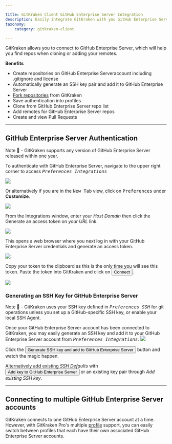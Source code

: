 ```yaml
---

title: GitKraken Client GitHub Enterprise Server Integration
description: Easily integrate GitKraken with you GitHub Enterprise Server repository. Learn how to link GitKraken and GitHub Enterprise Server by following these steps.
taxonomy:
    category: gitkraken-client

---
```


GitKraken allows you to connect to GitHub Enterprise Server, which will help you find repos when cloning or adding your remotes.

**Benefits**

* Create repositories on GitHub Enterprise Serveraccount including .gitignore and license
* Automatically generate an SSH key pair and add it to GitHub Enterprise Server
* [Fork repositories](/working-with-repositories/fork/) from GitKraken
* Save authentication into profiles
* Clone from GitHub Enterprise Server repo list
* Add remotes for GitHub Enterprise Server repos
* Create and view Pull Requests

***
## GitHub Enterprise Server Authentication

<div class='callout callout'>
    <p>Note 📝 - GitKraken supports any version of GitHub Enterprise Server released within one year.</p>
</div>

To authenticate with GitHub Enterprise Server, navigate to the upper right corner to access <kbd><i> <i class="fas fa-cog"></i> Preferences    <i class='fa fa-caret-right'></i>     Integrations</i></kbd>

<img src="/wp-content/uploads/preferences.png" srcset="/wp-content/uploads/preferences@2x.png" class="img-bordered img-responsive center">

Or alternatively if you are in the <kbd>New Tab</kbd> view, click on <kbd>Preferences</kbd> under <strong>Customize</strong>.

<img src="/wp-content/uploads/customize.png" srcset="/wp-content/uploads/customize@2x.png" class="img-bordered img-responsive center">

From the Integrations window, enter your _Host Domain_ then click the Generate an access token on _your URL_ link.

<img src="/wp-content/uploads/authentication-github-enterprise.png" srcset="/wp-content/uploads/authentication-github-enterprise@2x.png" class="img-bordered img-responsive center">

This opens a web browser where you next log in with your GitHub Enterprise Server credentials and generate an access token.

<img src='/wp-content/uploads/accesstoken-github-enterprise.png' class='center img-bordered'>

Copy your token to the clipboard as this is the only time you will see this token.  Paste the token into GitKraken and click on <button class='button button--success button--ui button--nolink'>Connect</button>.

<img src="/wp-content/uploads/authentication-connect-github-enterprise.png" srcset="/wp-content/uploads/authentication-connect-github-enterprise.png" class="img-bordered img-responsive center">

### Generating an SSH Key for GitHub Enterprise Server
<div class='callout callout'>
    <p>Note 📝 - GitKraken uses your SSH key defined in <kbd><i>Preferences  <i class='fa fa-caret-right'></i>  SSH</i></kbd> for git operations unless you set up a GitHub-specific SSH key, or enable your local SSH Agent.</p>
</div>
Once your GitHub Enterprise Server account has been connected to GitKraken, you may easily generate an SSH key and add it to your GitHub Enterprise Server account from <kbd><i>Preferences    <i class='fa fa-caret-right'></i>     Integrations</i></kbd>.

<img src='/wp-content/uploads/ssh-github-enterprise.png' srcset='/wp-content/uploads/ssh-github-enterprise@2x.png' class='center img-responsive img-bordered'>

Click the <button class='button button--success button--ui button--nolink'>Generate SSH key and add to GitHub Enterprise Server</button> button and watch the magic happen.

Alternatively add existing  _SSH Defaults_ with <button class='button button--uiorange button--ui button--nolink'>Add key to GitHub Enterprise Server</button> or an existing key pair through _Add existing SSH key_.

***

## Connecting to multiple GitHub Enterprise Server accounts

GitKraken connects to one GitHub Enterprise Server account at a time. However, with GitKraken Pro's multiple <a href="/start-here/profiles">profile</a> support, you can easily switch between profiles that each have their own associated GitHub Enterprise Server accounts.
